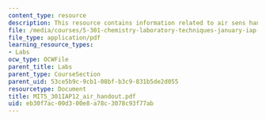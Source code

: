 ```yaml
---
content_type: resource
description: This resource contains information related to air sens handout.
file: /media/courses/5-301-chemistry-laboratory-techniques-january-iap-2012/eb30f7ac00d300e8a78c3078c93f77ab_MIT5_301IAP12_air_handout.pdf
file_type: application/pdf
learning_resource_types:
- Labs
ocw_type: OCWFile
parent_title: Labs
parent_type: CourseSection
parent_uid: 53ce5b9c-9cb1-08bf-b3c9-831b5de2d055
resourcetype: Document
title: MIT5_301IAP12_air_handout.pdf
uid: eb30f7ac-00d3-00e8-a78c-3078c93f77ab
---
```


